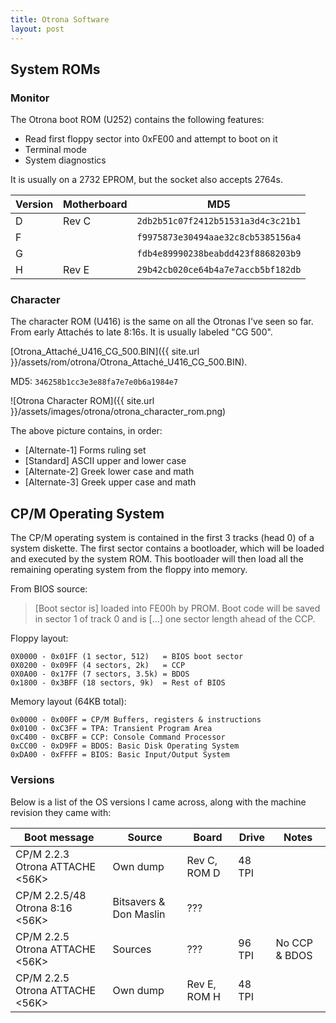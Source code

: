 ```yaml
---
title: Otrona Software
layout: post
---
```


## System ROMs

### Monitor

The Otrona boot ROM (U252) contains the following features:
* Read first floppy sector into 0xFE00 and attempt to boot on it
* Terminal mode
* System diagnostics

It is usually on a 2732 EPROM, but the socket also accepts 2764s.

| Version | Motherboard | MD5                                |
| ------- | ----------- | ---------------------------------- |
| D       | Rev C       | `2db2b51c07f2412b51531a3d4c3c21b1` |
| F       |             | `f9975873e30494aae32c8cb5385156a4` |
| G       |             | `fdb4e89990238beabdd423f8868203b9` |
| H       | Rev E       | `29b42cb020ce64b4a7e7accb5bf182db` |


### Character

The character ROM (U416) is the same on all the Otronas I've seen so far. From early Attachés to late 8:16s.
It is usually labeled "CG 500".

[Otrona_Attaché_U416_CG_500.BIN]({{ site.url }}/assets/rom/otrona/Otrona_Attaché_U416_CG_500.BIN).

MD5: `346258b1cc3e3e88fa7e7e0b6a1984e7`

![Otrona Character ROM]({{ site.url }}/assets/images/otrona/otrona_character_rom.png)

The above picture contains, in order:
* [Alternate-1] Forms ruling set
* [Standard] ASCII upper and lower case
* [Alternate-2] Greek lower case and math
* [Alternate-3] Greek upper case and math


## CP/M Operating System

The CP/M operating system is contained in the first 3 tracks (head 0) of a system diskette.
The first sector contains a bootloader, which will be loaded and executed by the system ROM.
This bootloader will then load all the remaining operating system from the floppy into memory.

From BIOS source:
> [Boot sector is] loaded into FE00h by PROM.
> Boot code will be saved in sector 1 of track 0 and is [...] one sector length ahead of the CCP.

Floppy layout:
```
0X0000 - 0x01FF (1 sector, 512)   = BIOS boot sector
0X0200 - 0x09FF (4 sectors, 2k)   = CCP
0X0A00 - 0x17FF (7 sectors, 3.5k) = BDOS
0x1800 - 0x3BFF (18 sectors, 9k)  = Rest of BIOS
```

Memory layout (64KB total):
```
0x0000 - 0x00FF = CP/M Buffers, registers & instructions
0x0100 - 0xC3FF = TPA: Transient Program Area
0xC400 - 0xCBFF = CCP: Console Command Processor
0xCC00 - 0xD9FF = BDOS: Basic Disk Operating System
0xDA00 - 0xFFFF = BIOS: Basic Input/Output System
```

### Versions

Below is a list of the OS versions I came across, along with the machine revision they came with:

<div class="table-wrapper" markdown="block">

| Boot message                    | Source                 | Board        | Drive  | Notes               |
| --------------------------------| ---------------------- | ------------ | ------ | ------------------- |
| CP/M 2.2.3 Otrona ATTACHE <56K> | Own dump               | Rev C, ROM D | 48 TPI |                     |         |
| CP/M 2.2.5/48 Otrona 8:16 <56K> | Bitsavers & Don Maslin | ???          |        |                     |
| CP/M 2.2.5 Otrona ATTACHE <56K> | Sources                | ???          | 96 TPI | No CCP & BDOS       |
| CP/M 2.2.5 Otrona ATTACHE <56K> | Own dump               | Rev E, ROM H | 48 TPI |                     |

</div>
